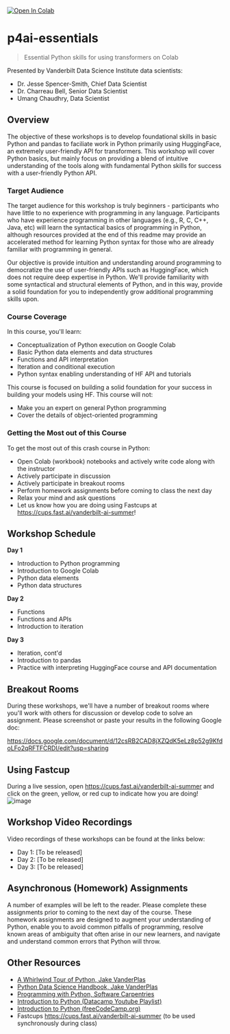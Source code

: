 [![Open In Colab](https://colab.research.google.com/assets/colab-badge.svg)](https://colab.research.google.com/github/vanderbilt-data-science/p4ai-essentials)

# p4ai-essentials
> Essential Python skills for using transformers on Colab

Presented by Vanderbilt Data Science Institute data scientists:
* Dr. Jesse Spencer-Smith, Chief Data Scientist
* Dr. Charreau Bell, Senior Data Scientist
* Umang Chaudhry, Data Scientist

## Overview
The objective of these workshops is to develop foundational skills in basic Python and pandas to faciliate work in Python primarily using HuggingFace, an extremely user-friendly API for transformers.  This workshop will cover Python basics, but mainly focus on providing a blend of intuitive understanding of the tools along with fundamental Python skills for success with a user-friendly Python API.

### Target Audience
The target audience for this workshop is truly beginners - participants who have little to no experience with programming in any language. Participants who have experience programming in other languages (e.g., R, C, C++, Java, etc) will learn the syntactical basics of programming in Python, although resources provided at the end of this readme may provide an accelerated method for learning Python syntax for those who are already familiar with programming in general.

Our objective is provide intuition and understanding around programming to democratize the use of user-friendly APIs such as HuggingFace, which does not require deep expertise in Python. We'll provide familiarity with some syntactical and structural elements of Python, and in this way, provide a solid foundation for you to independently grow additional programming skills upon.

### Course Coverage
In this course, you'll learn:
* Conceptualization of Python execution on Google Colab
* Basic Python data elements and data structures
* Functions and API interpretation
* Iteration and conditional execution
* Python syntax enabling understanding of HF API and tutorials

This course is focused on building a solid foundation for your success in building your models using HF. This course will not:
* Make you an expert on general Python programming
* Cover the details of object-oriented programming

### Getting the Most out of this Course
To get the most out of this crash course in Python:
* Open Colab (workbook) notebooks and actively write code along with the instructor
* Actively participate in discussion
* Actively participate in breakout rooms
* Perform homework assignments before coming to class the next day
* Relax your mind and ask questions
* Let us know how you are doing using Fastcups at https://cups.fast.ai/vanderbilt-ai-summer!

## Workshop Schedule
**Day 1**  
  * Introduction to Python programming
  * Introduction to Google Colab
  * Python data elements 
  * Python data structures  
  
**Day 2**  
  * Functions
  * Functions and APIs
  * Introduction to iteration
  
**Day 3**  
  * Iteration, cont'd
  * Introduction to pandas
  * Practice with interpreting HuggingFace course and API documentation

## Breakout Rooms
During these workshops, we'll have a number of breakout rooms where you'll work with others for discussion or develop code to solve an assignment.  Please screenshot or paste your results in the following Google doc: 

https://docs.google.com/document/d/12csRB2CAD8jXZQdK5eLz8p52g9KfdoLFo2qRFTFCRDI/edit?usp=sharing

## Using Fastcup
During a live session, open https://cups.fast.ai/vanderbilt-ai-summer and click on the green, yellow, or red cup to indicate how you are doing! 
![image](https://user-images.githubusercontent.com/5521243/167642290-eedee6b6-d179-4fe6-94a4-6383f772afea.png)


## Workshop Video Recordings
Video recordings of these workshops can be found at the links below:

- Day 1: [To be released]
- Day 2: [To be released]
- Day 3: [To be released]

## Asynchronous (Homework) Assignments
A number of examples will be left to the reader.  Please complete these assignments prior to coming to the next day of the course.  These homework assignments are designed to augment your understanding of Python, enable you to avoid common pitfalls of programming, resolve known areas of ambiguity that often arise in our new learners, and navigate and understand common errors that Python will throw.

## Other Resources

- [A Whirlwind Tour of Python, Jake VanderPlas](https://github.com/jakevdp/WhirlwindTourOfPython)
- [Python Data Science Handbook, Jake VanderPlas](https://github.com/jakevdp/PythonDataScienceHandbook)
- [Programming with Python, Software Carpentries](https://swcarpentry.github.io/python-novice-inflammation/)  
- [Introduction to Python (Datacamp Youtube Playlist)](https://www.youtube.com/watch?v=-Rf4fZDQ0yw&list=PLjgj6kdf_snaw8QnlhK5f3DzFDFKDU5f4)
- [Introduction to Python (freeCodeCamp.org)](https://www.youtube.com/watch?v=rfscVS0vtbw)
-  Fastcups https://cups.fast.ai/vanderbilt-ai-summer (to be used synchronously during class)

